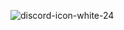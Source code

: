![discord-icon-white-24](https://user-images.githubusercontent.com/97940722/149892594-c2a9cafc-b5bc-4e9d-973d-770946f88f89.jpg)
